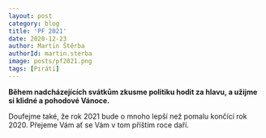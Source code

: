 ```yaml
---
layout: post
category: blog
title: 'PF 2021'
date: 2020-12-23
author: Martin Štěrba
authorId: martin.sterba
image: posts/pf2021.png
tags: [Piráti]
---
```


**Během nadcházejících svátkům zkusme politiku hodit za hlavu, a užijme si klidné a pohodové Vánoce.**

Doufejme také, že rok 2021 bude o mnoho lepší než pomalu končící rok 2020. Přejeme Vám ať se Vám v tom příštím roce daří.
